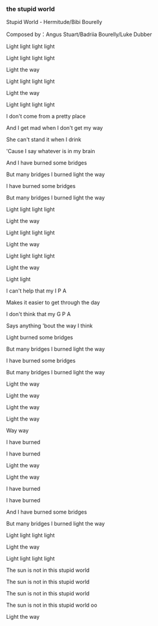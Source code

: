 
### the stupid world
<p data-v-70c14d74="" class="">
Stupid World - Hermitude/Bibi Bourelly
</p>
<p>Composed by：Angus Stuart/Badriia Bourelly/Luke Dubber</p>
<p>Light light light light</p>
<p data-v-70c14d74="" class="">Light light light light</p>
<p data-v-70c14d74="" class="">Light the way</p>
<p data-v-70c14d74="" class="">Light light light light</p>
<p data-v-70c14d74="" class="">Light the way</p>
<p data-v-70c14d74="" class="">Light light light light</p>
<p data-v-70c14d74="" class="">I don't come from a pretty place</p>
<p data-v-70c14d74="" class="">And I get mad when I don't get my way</p>
<p data-v-70c14d74="" class="">She can't stand it when I drink</p>
<p data-v-70c14d74="" class="">'Cause I say whatever is in my brain</p>
<p data-v-70c14d74="" class="">And I have burned some bridges</p>
<p data-v-70c14d74="" class="">But many bridges I burned light the way</p>
<p data-v-70c14d74="" class="">I have burned some bridges</p><p data-v-70c14d74="" class="">But many bridges I burned light the way</p><p data-v-70c14d74="" class="">Light light light light</p><p data-v-70c14d74="" class="">Light the way</p><p data-v-70c14d74="" class="">Light light light light</p><p data-v-70c14d74="" class="">Light the way</p><p data-v-70c14d74="" class="">Light light light light</p><p data-v-70c14d74="" class="">Light the way</p><p data-v-70c14d74="" class="">Light light</p><p data-v-70c14d74="" class="">I can't help that my I P A</p><p data-v-70c14d74="" class="">Makes it easier to get through the day</p><p data-v-70c14d74="" class="">I don't think that my G P A</p><p data-v-70c14d74="" class="">Says anything 'bout the way I think</p><p data-v-70c14d74="" class="">Light burned some bridges</p><p data-v-70c14d74="" class="">But many bridges I burned light the way</p><p data-v-70c14d74="" class="">I have burned some bridges</p><p data-v-70c14d74="" class="">But many bridges I burned light the way</p><p data-v-70c14d74="" class="">Light the way</p><p data-v-70c14d74="" class="">Light the way</p><p data-v-70c14d74="" class="">Light the way</p><p data-v-70c14d74="" class="">Light the way</p><p data-v-70c14d74="" class="">Way way</p><p data-v-70c14d74="" class="">I have burned</p><p data-v-70c14d74="" class="">I have burned</p><p data-v-70c14d74="" class="">Light the way</p><p data-v-70c14d74="" class="">Light the way</p><p data-v-70c14d74="" class="">I have burned</p><p data-v-70c14d74="" class="">I have burned</p><p data-v-70c14d74="" class="">And I have burned some bridges</p><p data-v-70c14d74="" class="">But many bridges I burned light the way</p><p data-v-70c14d74="" class="">Light light light light</p><p data-v-70c14d74="" class="">Light the way</p><p data-v-70c14d74="" class="">Light light light light</p><p data-v-70c14d74="" class="">The sun is not in this stupid world</p><p data-v-70c14d74="" class="">The sun is not in this stupid world</p><p data-v-70c14d74="" class="">The sun is not in this stupid world</p><p data-v-70c14d74="" class="">The sun is not in this stupid world oo</p><p data-v-70c14d74="" class="">Light the way</p> <p style="display:none;" data-v-70c14d74="">暂无歌词</p>




